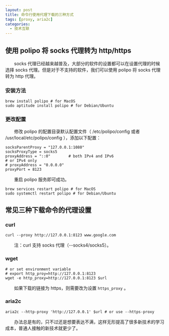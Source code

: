 ```yaml
---
layout: post
title: 命令行使用代理下载的三种方式
tags: [proxy, aria2c]
categories:
  - 技术互联
---
```


## 使用 polipo 将 socks 代理转为 http/https

　　socks 代理已经越来越普及，大部分的软件的设置都可以在设置代理的时候选择 socks 代理。但是对于不支持的软件，我们可以使用 polipo 将 socks 代理转为 http 代理。

### 安装方法

```
brew install polipo # for MacOS
sudo aptitude install polipo # for Debian/Ubuntu
```

### 更改配置

　　修改 polipo 的配置目录默认配置文件（ /etc/polipo/config 或者 /usr/local/etc/polipo/config ），添加以下配置：

```
socksParentProxy = "127.0.0.1:1080"
socksProxyType = socks5
proxyAddress = "::0"        # both IPv4 and IPv6
# or IPv4 only
# proxyAddress = "0.0.0.0"
proxyPort = 8123
```

　　重启 polipo 服务即可成功。

```
brew services restart polipo # for MacOS
sudo systemctl restart polipo # for Debian/Ubuntu
```

## 常见三种下载命令的代理设置

### curl

```
curl --proxy http://127.0.0.1:8123 www.google.com
```

　　注：curl 支持 socks 代理（--socks4/socks5）。

### wget

```
# or set environment variable 
# export http_proy=http://127.0.0.1:8123
wget -e http_proxy=http://127.0.0.1:8123 $url
```

　　如果下载的链接为 https，则需要改为设置 `https_proxy` 。

### aria2c

```
aria2c --http-proxy 'http://127.0.0.1' $url # or use --https-proxy
```

　　办法总是有的，只不过还是想要表达不满，这样无形提高了很多新技术的学习成本，普通人接触的新技术就更少了。

